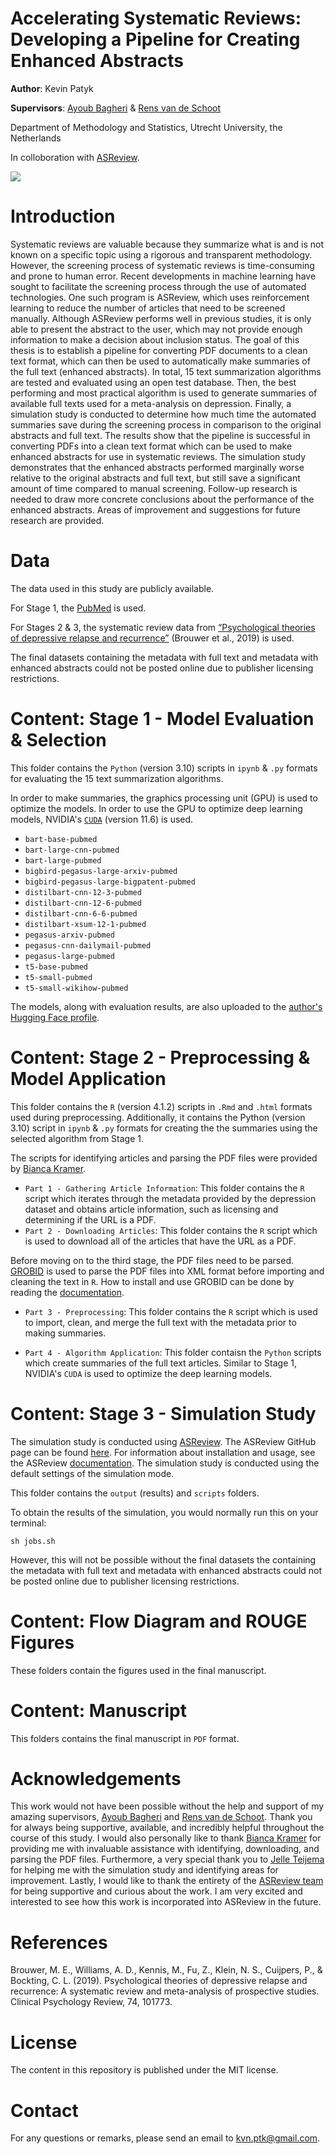 # Accelerating Systematic Reviews: Developing a Pipeline for Creating Enhanced Abstracts

**Author**: Kevin Patyk

**Supervisors**: [Ayoub Bagheri](https://www.uu.nl/medewerkers/ABagheri) & [Rens van de Schoot](https://www.rensvandeschoot.com/)

Department of Methodology and Statistics, Utrecht University, the Netherlands

In colloboration with [ASReview](https://asreview.nl/).

![](elas/ElasWelcome.png)

# Introduction 

Systematic reviews are valuable because they summarize what is and is not known on a
specific topic using a rigorous and transparent methodology. However, the screening process of
systematic reviews is time-consuming and prone to human error. Recent developments in machine
learning have sought to facilitate the screening process through the use of automated technologies.
One such program is ASReview, which uses reinforcement learning to reduce the number of
articles that need to be screened manually. Although ASReview performs well in previous studies,
it is only able to present the abstract to the user, which may not provide enough information to
make a decision about inclusion status. The goal of this thesis is to establish a pipeline for
converting PDF documents to a clean text format, which can then be used to automatically make
summaries of the full text (enhanced abstracts). In total, 15 text summarization algorithms are
tested and evaluated using an open test database. Then, the best performing and most practical
algorithm is used to generate summaries of available full texts used for a meta-analysis on
depression. Finally, a simulation study is conducted to determine how much time the automated
summaries save during the screening process in comparison to the original abstracts and full text.
The results show that the pipeline is successful in converting PDFs into a clean text format which
can be used to make enhanced abstracts for use in systematic reviews. The simulation study
demonstrates that the enhanced abstracts performed marginally worse relative to the original
abstracts and full text, but still save a significant amount of time compared to manual screening.
Follow-up research is needed to draw more concrete conclusions about the performance of the
enhanced abstracts. Areas of improvement and suggestions for future research are provided.

# Data 

The data used in this study are publicly available.

For Stage 1, the [PubMed](https://github.com/armancohan/long-summarization) is used. 

For Stages 2 & 3, the systematic review data from [“Psychological theories of depressive relapse and recurrence”](https://osf.io/r45yz/) (Brouwer et al., 2019) is used. 

The final datasets containing the metadata with full text and metadata with enhanced abstracts could not be posted online due to publisher licensing restrictions. 

# Content: Stage 1 - Model Evaluation & Selection

This folder contains the `Python` (version 3.10) scripts in `ipynb` & `.py` formats for evaluating the 15 text summarization algorithms.

In order to make summaries, the graphics processing unit (GPU) is used to optimize the models. In order to use the GPU to optimize deep learning models, NVIDIA's [`CUDA`](https://developer.nvidia.com/cuda-downloads) (version 11.6) is used.  

* `bart-base-pubmed`
* `bart-large-cnn-pubmed`
* `bart-large-pubmed`
* `bigbird-pegasus-large-arxiv-pubmed`
* `bigbird-pegasus-large-bigpatent-pubmed`
* `distilbart-cnn-12-3-pubmed`
* `distilbart-cnn-12-6-pubmed`
* `distilbart-cnn-6-6-pubmed`
* `distilbart-xsum-12-1-pubmed`
* `pegasus-arxiv-pubmed`
* `pegasus-cnn-dailymail-pubmed`
* `pegasus-large-pubmed`
* `t5-base-pubmed`
* `t5-small-pubmed`
* `t5-small-wikihow-pubmed`

The models, along with evaluation results, are also uploaded to the [author's Hugging Face profile](https://huggingface.co/Kevincp560). 

# Content: Stage 2 - Preprocessing & Model Application

This folder contains the `R` (version 4.1.2) scripts in `.Rmd` and `.html` formats used during preprocessing. Additionally, it contains the Python (version 3.10) script in `ipynb` & `.py` formats for creating the the summaries using the selected algorithm from Stage 1.

The scripts for identifying articles and parsing the PDF files were provided by [Bianca Kramer](https://www.uu.nl/medewerkers/bmrkramer).

* `Part 1 - Gathering Article Information`: This folder contains the `R` script which iterates through the metadata provided by the depression dataset and obtains article information, such as licensing and determining if the URL is a PDF.
* `Part 2 - Downloading Articles`: This folder contains the `R` script which is used to download all of the articles that have the URL as a PDF.

Before moving on to the third stage, the PDF files need to be parsed. [GROBID](https://github.com/kermitt2/grobid) is used to parse the PDF files into XML format before importing and cleaning the text in `R`. How to install and use GROBID can be done by reading the [documentation](https://grobid.readthedocs.io/en/latest/Install-Grobid/).

* `Part 3 - Preprocessing`: This folder contains the `R` script which is used to import, clean, and merge the full text with the metadata prior to making summaries. 

* `Part 4 - Algorithm Application`: This folder contaisn the `Python` scripts which create summaries of the full text articles. Similar to Stage 1, NVIDIA's `CUDA` is used to optimize the deep learning models.

# Content: Stage 3 - Simulation Study

The simulation study is conducted using [ASReview](https://asreview.nl/). The ASReview GitHub page can be found [here](https://github.com/asreview/asreview). For information about installation and usage, see the ASReview [documentation](https://asreview.readthedocs.io/en/latest/). The simulation study is conducted using the default settings of the simulation mode. 

This folder contains the `output` (results) and `scripts` folders. 

To obtain the results of the simulation, you would normally run this on your terminal:

```
sh jobs.sh
````

However, this will not be possible without the final datasets the containing the metadata with full text and metadata with enhanced abstracts could not be posted online due to publisher licensing restrictions. 

# Content: Flow Diagram and ROUGE Figures

These folders contain the figures used in the final manuscript.

# Content: Manuscript

This folders contains the final manuscript in `PDF` format. 

# Acknowledgements

This work would not have been possible without the help and support of my amazing
supervisors, [Ayoub Bagheri](https://www.uu.nl/medewerkers/ABagheri) and [Rens van de Schoot](https://www.rensvandeschoot.com/). Thank you for always being supportive,
available, and incredibly helpful throughout the course of this study. I would also personally like
to thank [Bianca Kramer](https://www.uu.nl/medewerkers/bmrkramer) for providing me with invaluable assistance with identifying, downloading, and parsing the PDF files. Furthermore, a very special thank you to [Jelle Teijema](https://teije.ma/) for helping me with the simulation study and identifying areas for improvement. Lastly, I would like to thank the entirety of the [ASReview team](https://asreview.nl/about/) for being supportive and curious about the work. I am very excited and interested to see how this work is incorporated into ASReview in the future.

# References

Brouwer, M. E., Williams, A. D., Kennis, M., Fu, Z., Klein, N. S., Cuijpers, P., & Bockting,
C. L. (2019). Psychological theories of depressive relapse and recurrence: A systematic
review and meta-analysis of prospective studies. Clinical Psychology Review, 74,
101773.

# License 

The content in this repository is published under the MIT license.

# Contact

For any questions or remarks, please send an email to kvn.ptk@gmail.com.